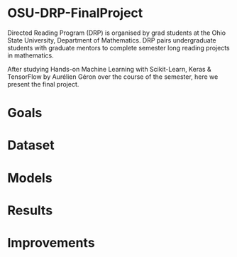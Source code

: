 # OSU-DRP-FinalProject

Directed Reading Program (DRP) is organised by grad students at the Ohio State University, Department of Mathematics. DRP pairs undergraduate students with graduate mentors to complete semester long reading projects in mathematics.

After studying Hands-on Machine Learning with Scikit-Learn, Keras & TensorFlow by Aurélien Géron over the course of the semester, here we present the final project.

# Goals


# Dataset


# Models


# Results


# Improvements
